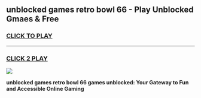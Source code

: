 
## unblocked games retro bowl 66 - Play Unblocked Gmaes & Free
<h3>
<a href="https://news.freeplayer.one?title=unblocked_games_retro_bowl_66&ref=23F">CLICK TO PLAY</a></h3>
<hr>

<h3>
<a href="https://news.freeplayer.one?title=unblocked_games_retro_bowl_66&ref=23F">CLICK 2 PLAY</a>
  
</h3>

<a href="https://news.freeplayer.one?title=unblocked_games_retro_bowl_66&ref=23F/"><img src="https://clearcache.store/games.png"></a>


**unblocked games retro bowl 66 games unblocked: Your Gateway to Fun and Accessible Online Gaming**
